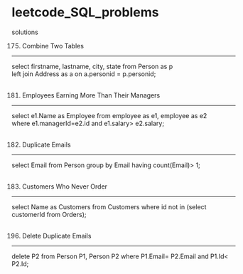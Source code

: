 # leetcode_SQL_problems
solutions

175. Combine Two Tables
-----------------------
select firstname, lastname, city, state
from Person as p                          </br>
left join Address as a 
on a.personid = p.personid;
</br></br>

181. Employees Earning More Than Their Managers
-----------------------------------------------
select e1.Name as Employee from employee as e1, employee as e2          
where e1.managerId=e2.id and e1.salary> e2.salary;
</br></br>

182. Duplicate Emails
-----------------------
select Email from Person
group by Email
having count(Email)> 1;
</br></br>

183. Customers Who Never Order
-------------------------------
select Name as Customers from Customers
where id not in (select customerId from Orders);
</br></br>


196. Delete Duplicate Emails
--------------------------------
delete P2
from Person P1, Person P2
where P1.Email= P2.Email
and P1.Id< P2.Id;
